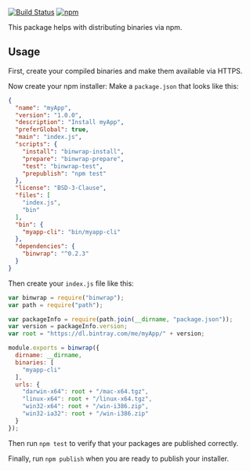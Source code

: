 [![Build Status](https://travis-ci.org/avh4/binwrap.svg?branch=master)](https://travis-ci.org/avh4/binwrap) [![npm](https://img.shields.io/npm/v/binwrap.svg)](https://www.npmjs.com/package/binwrap)

This package helps with distributing binaries via npm.

## Usage

First, create your compiled binaries and make them available via HTTPS.

Now create your npm installer: Make a `package.json` that looks like this:

```json
{
  "name": "myApp",
  "version": "1.0.0",
  "description": "Install myApp",
  "preferGlobal": true,
  "main": "index.js",
  "scripts": {
    "install": "binwrap-install",
    "prepare": "binwrap-prepare",
    "test": "binwrap-test",
    "prepublish": "npm test"
  },
  "license": "BSD-3-Clause",
  "files": [
    "index.js",
    "bin"
  ],
  "bin": {
    "myapp-cli": "bin/myapp-cli"
  },
  "dependencies": {
    "binwrap": "^0.2.3"
  }
}
```

Then create your `index.js` file like this:

```javascript
var binwrap = require("binwrap");
var path = require("path");

var packageInfo = require(path.join(__dirname, "package.json"));
var version = packageInfo.version;
var root = "https://dl.bintray.com/me/myApp/" + version;

module.exports = binwrap({
  dirname: __dirname,
  binaries: [
    "myapp-cli"
  ],
  urls: {
    "darwin-x64": root + "/mac-x64.tgz",
    "linux-x64": root + "/linux-x64.tgz",
    "win32-x64": root + "/win-i386.zip",
    "win32-ia32": root + "/win-i386.zip"
  }
});
```

Then run `npm test` to verify that your packages are published correctly.

Finally, run `npm publish` when you are ready to publish your installer.
